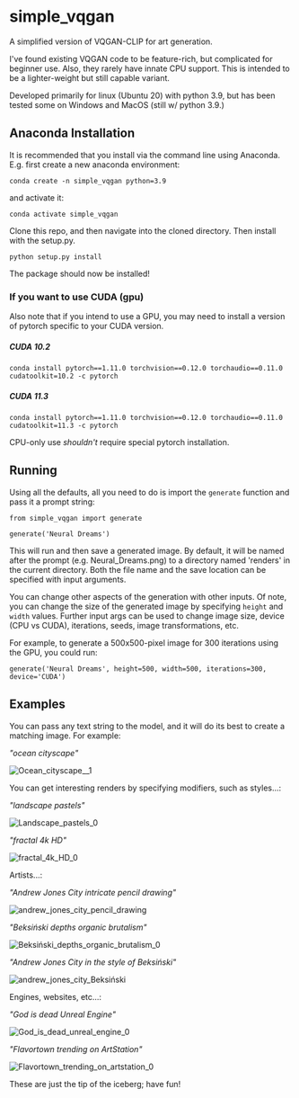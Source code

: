 # simple_vqgan
A simplified version of VQGAN-CLIP for art generation.

I've found existing VQGAN code to be feature-rich, but complicated for beginner use.  Also, they rarely have innate CPU support.  This is intended to be a lighter-weight but still capable variant.

Developed primarily for linux (Ubuntu 20) with python 3.9, but has been tested some on Windows and MacOS (still w/ python 3.9.)
## Anaconda Installation
It is recommended that you install via the command line using Anaconda.  E.g. first create a new anaconda environment:

`conda create -n simple_vqgan python=3.9`

and activate it:

`conda activate simple_vqgan`

Clone this repo, and then navigate into the cloned directory.  Then install with the setup.py.

`python setup.py install`

The package should now be installed!

### If you want to use CUDA (gpu)

Also note that if you intend to use a GPU, you may need to install a version of pytorch specific to your CUDA version.

##### CUDA 10.2
`conda install pytorch==1.11.0 torchvision==0.12.0 torchaudio==0.11.0 cudatoolkit=10.2 -c pytorch`

##### CUDA 11.3
`conda install pytorch==1.11.0 torchvision==0.12.0 torchaudio==0.11.0 cudatoolkit=11.3 -c pytorch`

CPU-only use *shouldn't* require special pytorch installation.

## Running
Using all the defaults, all you need to do is import the `generate` function and pass it a prompt string:

```
from simple_vqgan import generate

generate('Neural Dreams')
```

This will run and then save a generated image.  By default, it will be named after the prompt (e.g. Neural_Dreams.png) to a directory named 'renders' in the current directory.  Both the file name and the save location can be specified with input arguments.

You can change other aspects of the generation with other inputs.  Of note, you can change the size of the generated image by specifying `height` and `width` values. Further input args can be used to change image size, device (CPU vs CUDA), iterations, seeds, image transformations, etc.

For example, to generate a 500x500-pixel image for 300 iterations using the GPU, you could run:

`generate('Neural Dreams', height=500, width=500, iterations=300, device='CUDA')`


## Examples

You can pass any text string to the model, and it will do its best to create a matching image.  For example:

*"ocean cityscape"*

![Ocean_cityscape__1](https://user-images.githubusercontent.com/49564869/183120381-6ebc370d-7672-4a10-8b8b-7cdc22a35bf2.jpg)



You can get interesting renders by specifying modifiers, such as styles...:

*"landscape pastels"*

![Landscape_pastels_0](https://user-images.githubusercontent.com/49564869/183120917-5ccc2fcb-bf7f-4f0c-9fcd-23158c601247.jpg)


*"fractal 4k HD"*

![fractal_4k_HD_0](https://user-images.githubusercontent.com/49564869/183120324-13fff210-4f63-4e6d-8c03-91ef7aed7d11.jpg)



Artists...:

*"Andrew Jones City intricate pencil drawing"*

![andrew_jones_city_pencil_drawing](https://user-images.githubusercontent.com/49564869/183120699-5e080c52-32aa-4244-b22c-55a9e507a2ab.png)


*"Beksiński depths organic brutalism"*

![Beksiński_depths_organic_brutalism_0](https://user-images.githubusercontent.com/49564869/183120449-57e5dc12-d6cb-4850-a3c4-b9d14f1b6a27.jpg)


*"Andrew Jones City in the style of Beksiński"*

![andrew_jones_city_Beksiński](https://user-images.githubusercontent.com/49564869/183120705-81a59240-a931-4d47-9eda-e395a5a779cb.png)



Engines, websites, etc...:

*"God is dead Unreal Engine"*

![God_is_dead_unreal_engine_0](https://user-images.githubusercontent.com/49564869/183120486-908592ff-6d64-4791-a992-f69607098305.jpg)


*"Flavortown trending on ArtStation"*

![Flavortown_trending_on_artstation_0](https://user-images.githubusercontent.com/49564869/183120533-3d577845-5754-478b-ab22-9ccc4015111c.jpg)



These are just the tip of the iceberg; have fun!
